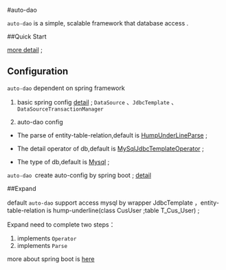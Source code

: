 #auto-dao


`auto-dao` is a simple, scalable framework that database access .

##Quick Start

<a href='https://github.com/liaokailin/auto-dao-sample'>more detail</a> ;


##  Configuration

`auto-dao` dependent on spring framework

1. basic spring config  <a href='https://github.com/liaokailin/auto-dao/blob/master/src/main/java/com/enniu/cloud/common/po/config/ContextConfig.java'>detail</a> ;
  `DataSource` 、`JdbcTemplate` 、`DataSourceTransactionManager`

2. auto-dao config
 	
 * The parse of entity-table-relation,default is <a href='https://github.com/liaokailin/auto-dao/blob/master/src/main/java/com/enniu/cloud/common/po/parse/HumpUnderLineParse.java'> HumpUnderLineParse</a> ;
 
 * The detail operator of db,default is <a href='https://github.com/liaokailin/auto-dao/blob/master/src/main/java/com/enniu/cloud/common/po/operator/MySqlJdbcTemplateOperator.java'>MySqlJdbcTemplateOperator</a> ;
 
 * The type of db,default is <a href='https://github.com/liaokailin/auto-dao/blob/master/src/main/java/com/enniu/cloud/common/po/mysql/Mysql.java'>Mysql</a> ;
  
`auto-dao `create auto-config by spring boot ;  <a href='https://github.com/liaokailin/auto-dao/blob/master/src/main/java/com/enniu/cloud/common/po/auto/POFactoryAutoConfig.java'>detail</a>

 

##Expand

default `auto-dao` support access mysql by wrapper JdbcTemplate ，entity-table-relation is  hump-underline(class CusUser ;table T_Cus_User) ;


Expand need to complete two steps：
1. implements `Operator`
2. implements `Parse`


more about spring boot is <a href='http://blog.csdn.net/liaokailin/article/category/5765237'>here</a>




 

